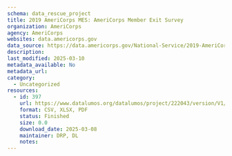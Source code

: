 ```yaml
---
schema: data_rescue_project 
title: 2019 AmeriCorps MES: AmeriCorps Member Exit Survey
organization: AmeriCorps
agency: AmeriCorps
websites: data.americorps.gov
data_source: https://data.americorps.gov/National-Service/2019-AmeriCorps-MES-AmeriCorps-Member-Exit-Survey/3s9n-2btu/about_data
description: 
last_modified: 2025-03-10
metadata_available: No
metadata_url: 
category:
  - Uncategorized
resources:
  - id: 397
    url: https://www.datalumos.org/datalumos/project/222043/version/V1/view
    format: CSV, XLSX, PDF
    status: Finished
    size: 0.0
    download_date: 2025-03-08
    maintainer: DRP, DL
    notes: 
---
```

